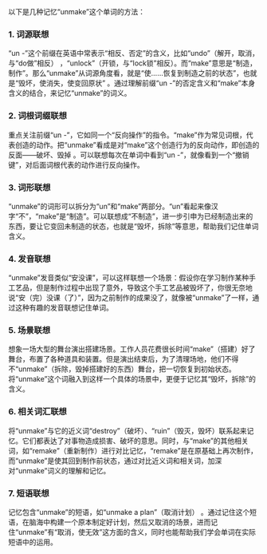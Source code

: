 以下是几种记忆“unmake”这个单词的方法：

### 1. 词源联想
“un -”这个前缀在英语中常表示“相反、否定”的含义，比如“undo”（解开，取消，与“do做”相反） ，“unlock”（开锁，与“lock锁”相反）。而“make”意思是“制造，制作”。那么“unmake”从词源角度看，就是“使……恢复到制造之前的状态”，也就是“毁坏，使消失，使变回原状” 。通过理解前缀“un -”的否定含义和“make”本身含义的结合，来记忆“unmake”的词义。

### 2. 词根词缀联想
重点关注前缀“un -”，它如同一个“反向操作”的指令。“make”作为常见词根，代表创造的动作。把“unmake”看成是对“make”这个创造行为的反向动作，即创造的反面——破坏、毁掉 。可以联想每次在单词中看到“un -”，就像看到一个“撤销键”，对后面词根代表的动作进行反向操作。

### 3. 词形联想
“unmake”的词形可以拆分为“un”和“make”两部分。“un”看起来像汉字“不”，“make”是“制造”。可以联想成“不制造”，进一步引申为已经制造出来的东西，要让它变回未制造的状态，也就是“毁坏，拆除”等意思，帮助我们记住单词含义。

### 4. 发音联想
“unmake”发音类似“安没课”，可以这样联想一个场景：假设你在学习制作某种手工艺品，但是制作过程中出现了意外，导致这个手工艺品被毁坏了，你很无奈地说“安（完）没课（了）”，因为之前制作的成果没了，就像被“unmake”了一样，通过这种有趣的发音联想记住单词。

### 5. 场景联想
想象一场大型的舞台演出搭建场景。工作人员花费很长时间“make”（搭建）好了舞台，布置了各种道具和装置。但是演出结束后，为了清理场地，他们不得不“unmake”（拆除，毁掉搭建好的东西）舞台，把一切恢复到初始状态。将“unmake”这个词融入到这样一个具体的场景中，更便于记忆其“毁坏，拆除”的含义。

### 6. 相关词汇联想
将“unmake”与它的近义词“destroy”（破坏）、“ruin”（毁灭，毁坏）联系起来记忆。它们都表达了对事物造成损害、破坏的意思。同时，与“make”的其他相关词，如“remake”（重新制作）进行对比记忆，“remake”是在原基础上再次制作，而“unmake”是使其回到制作前状态，通过对比近义词和相关词，加深对“unmake”词义的理解和记忆。

### 7. 短语联想
记忆包含“unmake”的短语，如“unmake a plan”（取消计划） 。通过记住这个短语，在脑海中构建一个原本制定好计划，然后又取消的场景，进而记住“unmake”有“取消，使无效”这方面的含义，同时也能帮助我们学会单词在实际短语中的运用。 